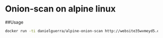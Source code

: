 # Onion-scan on alpine linux

##Usage

```bash
docker run -ti danielguerra/alpine-onion-scan http://website35wvmeyd5.onion/
```
